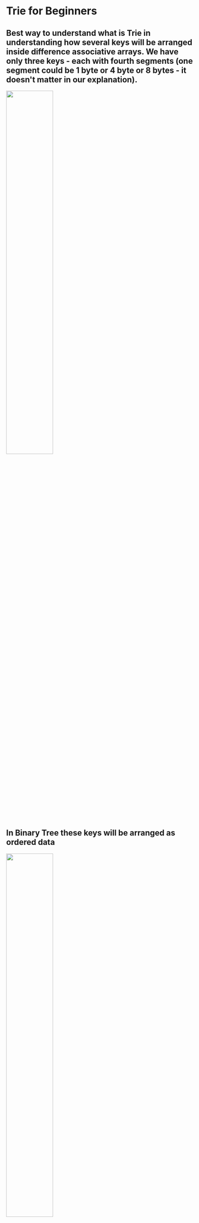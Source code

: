 # Trie for Beginners

## Best way to understand what is Trie in understanding how several keys will be arranged inside difference associative arrays. We have only three keys - each with fourth segments (one segment could be 1 byte or 4 byte or 8 bytes - it doesn't matter in our explanation).
<img src="https://s16.postimg.org/d9tremns5/keys.png" width="50%" height="50%" />

## In Binary Tree these keys will be arranged as ordered data
<img src="https://s16.postimg.org/x35v7c15x/inside_binary_tree.png" width="50%" height="50%" />

## In Hashtable these keys will be arranged in more complex structure as unordered data. Also sometimes it needs more extra space.
<img src="https://s16.postimg.org/6tksojf8l/inside_hashtable.png" width="50%" height="50%" />

## In Trie these keys will be arranged as ordered data and sometimes it's need a little bit less space.
<img src="https://s16.postimg.org/uw1mjevvp/inside_trie.png" width="50%" height="50%" />

## OK. What happens if we want insert a new key into each structure ?
<img src="https://s16.postimg.org/wmknkwdet/new_key.png" width="50%" height="50%" />

## In Binary Tree we need find right place in ordered sequence and insert our key here. Sometimes we need split our page to do balancing of tree.
<img src="https://s16.postimg.org/uglrcnkkl/insert_new_key_binary_tree.png" width="50%" height="50%" />

## If you have a good hash function in almost cases you just filled new empty space in Address Table. But if you have much data, even with good hash function you will have much collisions. Here illustrated Best Case for Hashtable. 
<img src="https://s16.postimg.org/4wjh67z6t/insert_new_key_hashtable.png" width="50%" height="50%" />

## If you insert a new key into Trie, you needn't reallocate or balancing data and you can use existing segments as part of your new key.
<img src="https://s16.postimg.org/4ii56mf39/insert_new_key_trie.png" width="50%" height="50%" />

## If you search a key in Binary Tree you need always make long jumps. If you have 1 million keys these jumps will be about 20.
<img src="https://s16.postimg.org/j0fcem6ed/lookup_new_key_binary_tree.png" width="50%" height="50%" />

## In Hashtable in Best Case you put your key into hash function and after calculation of address you make one long jump by this address. But that's not enough, when you come by address you need scan your key again to ensure that this address is right. In collision case you need scan all scope of collided keys.
<img src="https://s16.postimg.org/nxswzq8dh/lookup_new_key_hashtable.png" width="50%" height="50%" />

## In Trie you always scan key only once. It could costs several long jumps, but maximum amount of jumps always constant. It like a maze - you need find right way.
<img src="https://s16.postimg.org/ua829kbfp/lookup_new_key_trie.png" width="50%" height="50%" />

## What happens if we want scan range of keys ?
<img src="https://s16.postimg.org/uygwsia5h/scan_range_from_to.png" width="50%" height="50%" />

## In Binary Tree first of all you need find first key and then scan next keys after him.
<img src="https://s16.postimg.org/63xeyfpb9/scan_range_binary_tree.png" width="50%" height="50%" />

## There is no good way scan a Hashtable because all data are unordered.
<img src="https://s16.postimg.org/vlfti171h/scan_range_hashtable.png" width="50%" height="50%" />

## In Trie you can scan only sub tree
<img src="https://s16.postimg.org/jv1w0ne91/scan_range_trie.png" width="50%" height="50%" />

## Of course the real life a little bit complex than illustrated simple cases above. But we hope you understand main idea of Trie.
















## Probably, this is most optimized Trie structure in the World ! Thats all what you need know about this project :)

**HArrayInt** - Key\Value In Memory structure for 32bit keys

**HArrayVarRAM** - Key\Value In Memory structure for keys with variety size

------------------

## Why we love Trie ? Because it has much more functionality and stability than Hashtables and much more faster than Binary Trees. Let's compare properties:

![alt tag](https://s16.postimg.org/6zis60mol/functionality.png)

------------------

## Result of Benchmarks

**Configuration**

| Param     | Value    |
| --------|---------|
| OS  | Ubuntu 16.1   |
| Processor | Intel(R) Core(TM) i5-6200U CPU @ 2.30 GHz 2.40 GHz |
| RAM | 8 GB |
| SSD | 256 GB |

![alt tag](https://s15.postimg.org/gzww2zhor/i_Core5.png)

**Note**: All results in tables below in milliseconds. In green color best results.
SEQUENCE cases always illustrate Worst Case for VyMa/Trie algorithm.

------------------

## PART 1, Size of key is 32 bits (4 bytes)

What is *SEQUENCE* key generation ?
<br>Keys such as: 0,1,2,3,4,5 etc.

<br>What is *RANDOM* key generation ?
<br>Keys such as: 33246, 878878,13241334,3987654633,67,342424242 etc.
<br>(used rand() function)

What is *PERIOD* key generation ?
<br>Keys such as: 0, 17, 289, 4913, 83521 ... N * 17 etc.

![alt tag](https://s16.postimg.org/j96eaew9h/insert_seq_32bits.png)

![alt tag](https://s16.postimg.org/fads5bx05/lookup_seq_32bits.png)

![alt tag](https://s16.postimg.org/3wmngdx3p/insert_rand_32bits.png)

![alt tag](https://s16.postimg.org/egwkyz1lh/lookup_rand_32bits.png)

![alt tag](https://s16.postimg.org/akenp8r85/insert_period_32bits.png)

![alt tag](https://s16.postimg.org/q3gp03owl/lookup_period_32bits.png)

------------------

## PART 2, Size of key is 128 bits (16 bytes)

What is *SEQUENCE* key generation ?
<br>Keys such as (one number in brackets = 4 bytes): 
<br>[0 0 0 1]
<br>[0 0 0 2]
<br>[0 0 0 3]
<br>etc.

What is *RANDOM* key generation ?
<br>Keys such as (one number in brackets = Unsigned Integer = 4 bytes):
<br>[33246 878878 13241334 3987654634]
<br>[468900044 222345566 789 2334555]
<br>[231 735353535 867980433 7664234]
<br>etc.

What is *PERIOD* key generation ?
<br>Keys such as (one number in brackets = Unsigned Integer = 4 bytes):
<br>[0 0 0 0]
<br>[17 17 17 17]
<br>[289 289 289 289]
<br>[4913 4913 4913 4913]
<br>etc.

![alt tag](https://s16.postimg.org/txa59968l/insert_seq_128bits.png)

![alt tag](https://s16.postimg.org/hg82zu0gl/lookup_seq_128bits.png)

![alt tag](https://s16.postimg.org/fbj4l09g5/insert_rand_128bits.png)

![alt tag](https://s16.postimg.org/o44omfjyt/lookup_rand_128bits.png)

![alt tag](https://s16.postimg.org/bnys17bv9/insert_period_128bits.png)

![alt tag](https://s16.postimg.org/r70tc29jp/lookup_period_128bits.png)

------------------

## PART 3, Size of key is 64 chars (64 bytes)

What is *SIMILAR* key generation ?
<br>Keys such as strings:
<br>[000000000000000000000000000000000000000000000000000000005u2iOpq]
<br>[00000000000000000000000000000000000000000000000000000000t92hUGs]
<br>[00000000000000000000000000000000000000000000000000000000MuiSf9l]
<br>etc.

What is *RANDOM* key generation ?
<br>Keys such as strings:
<br>[hd9sfdjj5JjsdfnbmituyUiegThsssOpklruYYwgdfshfj994gshspPReu2iOpq]
<br>[uKJkj12DkLSljd43djfjlLLss43kjks9sEOWPjfdjfkjJJHEYWQQfjsfdk2hUGs]
<br>[UDFdjjfsjhsjhdleE0E9j7sfL5MBNwMZZas22gwwrHHJhfsjsfsJqqJhfhsf95l]
<br>etc.

![alt tag](https://s16.postimg.org/bvr0bgc7p/insert_similar_64chars.png)

![alt tag](https://s16.postimg.org/gf7uapjh1/lookup_similar_64chars.png)

![alt tag](https://s16.postimg.org/ih3qb7s2d/insert_rand_64chars.png)

![alt tag](https://s16.postimg.org/fkgpaxm8l/lookup_rand_64chars.png)

------------------

**Code of benchmarks**
https://github.com/Bazist/HArray/blob/master/HArray/Main.cpp

**More result of benchmarks**:
http://wiki.pikosec.com/index.php?title=VymaDB:Benchmarks

------------------
Copyright(C) 2010-2016 Vyacheslav Makoveychuk (email: slv709@gmail.com, skype: vyacheslavm81)

------------------
## ENJOY
